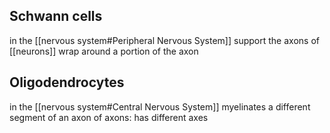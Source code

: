 ## Schwann cells
in the [[nervous system#Peripheral Nervous System]]
support the axons of [[neurons]]
wrap around a portion of the axon

## Oligodendrocytes
in the [[nervous system#Central Nervous System]]
myelinates a different segment of an axon of axons: has different axes